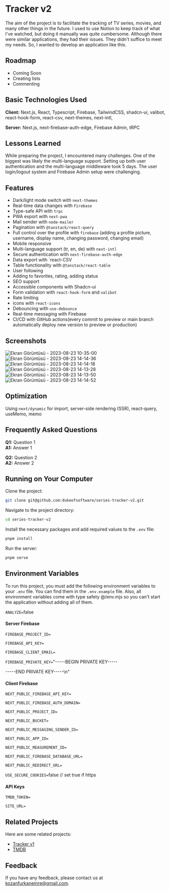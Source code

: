 # Tracker v2

The aim of the project is to facilitate the tracking of TV series, movies, and many other things in the future. I used to use Notion to keep track of what I've watched, but doing it manually was quite cumbersome. Although there were similar applications, they had their issues. They didn't suffice to meet my needs. So, I wanted to develop an application like this.

## Roadmap

- Coming Soon
- Creating lists
- Commenting


## Basic Technologies Used

**Client:** Next.js, React, Typescript, Firebase, TailwindCSS, shadcn-ui, valibot, react-hook-form, react-csv, next-themes, next-intl,

**Server:** Next.js, next-firebase-auth-edge, Firebase Admin, tRPC

## Lessons Learned

While preparing the project, I encountered many challenges. One of the biggest was likely the multi-language support. Setting up both user authentication and the multi-language middleware took 5 days. The user login/logout system and Firebase Admin setup were challenging.

## Features

- Dark/light mode switch with `next-themes`
- Real-time data changes with `Firebase`
- Type-safe API with `trpc`
- PWA export with `next-pwa`
- Mail sender with `node-mailer`
- Pagination with `@tanstack/react-query`
- Full control over the profile with `firebase` (adding a profile picture, username, display name, changing password, changing email)
- Mobile responsive
- Multi-language support (tr, en, de) with `next-intl`
- Secure authentication with `next-firebase-auth-edge`
- Data export with `react-CSV
- Table functionality with `@tanstack/react-table`
- User following
- Adding to favorites, rating, adding status
- SEO support
- Accessible components with Shadcn-ui
- Form validation with `react-hook-form` and `valibot`
- Rate limiting
- icons with `react-icons`
- Debouncing with `use-debounce`
- Real-time messaging with Firebase
- CI/CD with GitHub actions(every commit to preview or main branch automatically deploy new version to preview or production)

## Screenshots

![Ekran Görüntüsü - 2023-08-23 10-35-00](https://github.com/dukeofsoftware/series-tracker-v2/assets/89215036/da96ca30-fabd-47d6-b72c-4af34718b816)
![Ekran Görüntüsü - 2023-08-23 14-14-36](https://github.com/dukeofsoftware/series-tracker-v2/assets/89215036/992bc261-4795-4f40-a017-c0abf097bf1e)
![Ekran Görüntüsü - 2023-08-23 14-14-18](https://github.com/dukeofsoftware/series-tracker-v2/assets/89215036/c4c71cb7-36b6-4131-b7cc-047f5af67baf)
![Ekran Görüntüsü - 2023-08-23 14-13-28](https://github.com/dukeofsoftware/series-tracker-v2/assets/89215036/31179e16-4aa4-46bf-86ca-a208b56938ac)
![Ekran Görüntüsü - 2023-08-23 14-13-50](https://github.com/dukeofsoftware/series-tracker-v2/assets/89215036/ca084fbf-d105-4e9a-97bc-97ef93da3a02)
![Ekran Görüntüsü - 2023-08-23 14-14-52](https://github.com/dukeofsoftware/series-tracker-v2/assets/89215036/d97b9cfc-7054-4663-ae6b-f049ecac34ff)



## Optimization

Using `next/dynamic` for import, server-side rendering (SSR), react-query, useMemo, memo

## Frequently Asked Questions

**Q1:** Question 1  
**A1:** Answer 1

**Q2:** Question 2  
**A2:** Answer 2

## Running on Your Computer

Clone the project:

```bash
git clone git@github.com:dukeofsoftware/series-tracker-v2.git
```

Navigate to the project directory:

```bash
cd series-tracker-v2
```

Install the necessary packages and add required values to the `.env` file:

```bash
pnpm install
```

Run the server:

```bash
pnpm serve
```

## Environment Variables

To run this project, you must add the following environment variables to your `.env` file. You can find them in the `.env.example` file. Also, all environment variables come with type safety @/env.mjs so you can't start the application without adding all of them.

`ANALYZE=`false

#### Server Firebase

`FIREBASE_PROJECT_ID=`

`FIREBASE_API_KEY=` 

`FIREBASE_CLIENT_EMAIL=`

`FIREBASE_PRIVATE_KEY=`"-----BEGIN PRIVATE KEY-----

-----END PRIVATE KEY-----\n"

#### Client Firebase

`NEXT_PUBLIC_FIREBASE_API_KEY=`

`NEXT_PUBLIC_FIREBASE_AUTH_DOMAIN=`

`NEXT_PUBLIC_PROJECT_ID=`

`NEXT_PUBLIC_BUCKET=`

`NEXT_PUBLIC_MESSAGING_SENDER_ID=`

`NEXT_PUBLIC_APP_ID=`

`NEXT_PUBLIC_MEASUREMENT_ID=`

`NEXT_PUBLIC_FIREBASE_DATABASE_URL=`

`NEXT_PUBLIC_REDIRECT_URL=`

`USE_SECURE_COOKIES=`false // set true if https

#### API Keys

`TMDB_TOKEN=`

`SITE_URL=`

## Related Projects

Here are some related projects:

- [Tracker v1](https://github.com/dukeofsoftware/series-tracker)
- [TMDB](https://www.themoviedb.org/)

## Feedback

If you have any feedback, please contact us at kozanfurkanemre@gmail.com.
